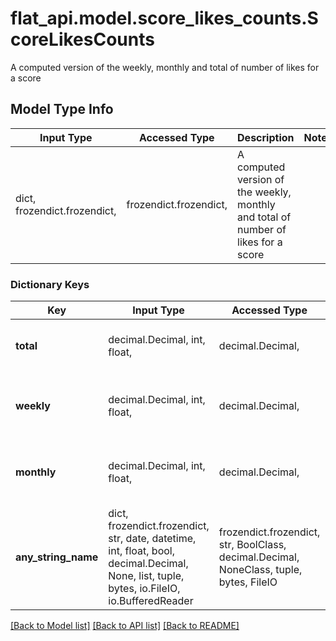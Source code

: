 # flat_api.model.score_likes_counts.ScoreLikesCounts

A computed version of the weekly, monthly and total of number of likes for a score 

## Model Type Info
Input Type | Accessed Type | Description | Notes
------------ | ------------- | ------------- | -------------
dict, frozendict.frozendict,  | frozendict.frozendict,  | A computed version of the weekly, monthly and total of number of likes for a score  | 

### Dictionary Keys
Key | Input Type | Accessed Type | Description | Notes
------------ | ------------- | ------------- | ------------- | -------------
**total** | decimal.Decimal, int, float,  | decimal.Decimal,  | The total number of likes of the score | [optional] 
**weekly** | decimal.Decimal, int, float,  | decimal.Decimal,  | The number of new likes during the last week | [optional] 
**monthly** | decimal.Decimal, int, float,  | decimal.Decimal,  | The number of new likes during the last month | [optional] 
**any_string_name** | dict, frozendict.frozendict, str, date, datetime, int, float, bool, decimal.Decimal, None, list, tuple, bytes, io.FileIO, io.BufferedReader | frozendict.frozendict, str, BoolClass, decimal.Decimal, NoneClass, tuple, bytes, FileIO | any string name can be used but the value must be the correct type | [optional]

[[Back to Model list]](../../README.md#documentation-for-models) [[Back to API list]](../../README.md#documentation-for-api-endpoints) [[Back to README]](../../README.md)

